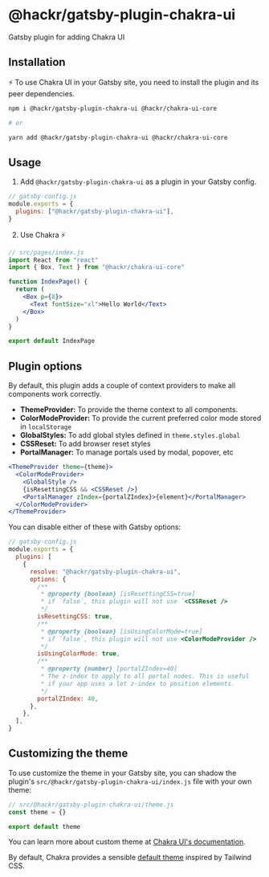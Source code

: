 # @hackr/gatsby-plugin-chakra-ui

Gatsby plugin for adding Chakra UI

## Installation

⚡ To use Chakra UI in your Gatsby site, you need to install the plugin and its
peer dependencies.

```sh
npm i @hackr/gatsby-plugin-chakra-ui @hackr/chakra-ui-core

# or

yarn add @hackr/gatsby-plugin-chakra-ui @hackr/chakra-ui-core
```

## Usage

1. Add `@hackr/gatsby-plugin-chakra-ui` as a plugin in your Gatsby config.

```js
// gatsby-config.js
module.exports = {
  plugins: ["@hackr/gatsby-plugin-chakra-ui"],
}
```

2. Use Chakra ⚡

```jsx
// src/pages/index.js
import React from "react"
import { Box, Text } from "@hackr/chakra-ui-core"

function IndexPage() {
  return (
    <Box p={8}>
      <Text fontSize="xl">Hello World</Text>
    </Box>
  )
}

export default IndexPage
```

## Plugin options

By default, this plugin adds a couple of context providers to make all
components work correctly.

- **ThemeProvider:** To provide the theme context to all components.
- **ColorModeProvider:** To provide the current preferred color mode stored in
  `localStorage`
- **GlobalStyles:** To add global styles defined in `theme.styles.global`
- **CSSReset:** To add browser reset styles
- **PortalManager:** To manage portals used by modal, popover, etc

```jsx
<ThemeProvider theme={theme}>
  <ColorModeProvider>
    <GlobalStyle />
    {isResettingCSS && <CSSReset />}
    <PortalManager zIndex={portalZIndex}>{element}</PortalManager>
  </ColorModeProvider>
</ThemeProvider>
```

You can disable either of these with Gatsby options:

```js
// gatsby-config.js
module.exports = {
  plugins: [
    {
      resolve: "@hackr/gatsby-plugin-chakra-ui",
      options: {
        /**
         * @property {boolean} [isResettingCSS=true]
         * if `false`, this plugin will not use `<CSSReset />
         */
        isResettingCSS: true,
        /**
         * @property {boolean} [isUsingColorMode=true]
         * if `false`, this plugin will not use <ColorModeProvider />
         */
        isUsingColorMode: true,
        /**
         * @property {number} [portalZIndex=40]
         * The z-index to apply to all portal nodes. This is useful
         * if your app uses a lot z-index to position elements.
         */
        portalZIndex: 40,
      },
    },
  ],
}
```

## Customizing the theme

To use customize the theme in your Gatsby site, you can shadow the plugin's
`src/@hackr/gatsby-plugin-chakra-ui/index.js` file with your own theme:

```js
// src/@hackr/gatsby-plugin-chakra-ui/theme.js
const theme = {}

export default theme
```

You can learn more about custom theme at
[Chakra UI's documentation](https://chakra-ui.com/theme).

By default, Chakra provides a sensible
[default theme](https://github.com/chakra-ui/chakra-ui/tree/develop/packages/theme)
inspired by Tailwind CSS.
